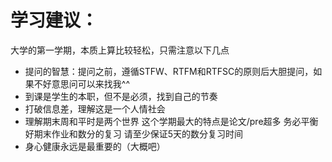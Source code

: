 # 学习建议：
大学的第一学期，本质上算比较轻松，只需注意以下几点
- 提问的智慧：提问之前，遵循STFW、RTFM和RTFSC的原则后大胆提问，如果不好意思问可以来找我^^
- 到课是学生的本职，但不是必须，找到自己的节奏
- 打破信息差，理解这是一个人情社会
- 理解期末周和平时是两个世界 这个学期最大的特点是论文/pre超多 务必平衡好期末作业和数分的复习 请至少保证5天的数分复习时间
- 身心健康永远是最重要的（大概吧）